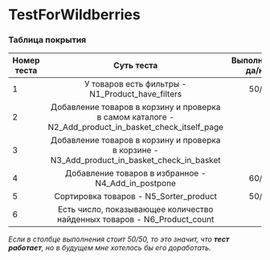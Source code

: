 # TestForWildberries
### Таблица покрытия
| Номер теста |Суть теста          | Выполнен да/нет|
| ------------- |:------------------:| -----:|
|1|У товаров есть фильтры - N1_Product_have_filters|50/50|
|2|Добавление товаров в корзину и проверка в самом каталоге - N2_Add_product_in_basket_check_itself_page|да|
|3|Добавление товаров в корзину и проверка в корзине - N3_Add_product_in_basket_check_in_basket|да|
|4|Добавление товаров в  избранное - N4_Add_in_postpone|60/40|
|5|Сортировка товаров - N5_Sorter_product|50/50|
|6|Есть число, показывающее количество найденных товаров - N6_Product_count|да|  

*Если в столбце выполнения стоит 50/50, то это значит, что ***тест работает***, но в будущем мне хотелось бы его доработать.*

